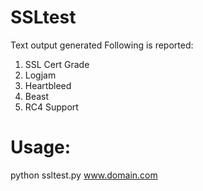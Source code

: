 # SSLtest
Text output generated 
Following is reported:
1) SSL Cert Grade
2) Logjam
3) Heartbleed
4) Beast 
5) RC4 Support

# Usage: 
python ssltest.py www.domain.com

